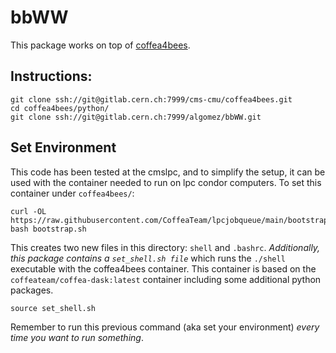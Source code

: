 # bbWW

This package works on top of [coffea4bees](https://gitlab.cern.ch/cms-cmu/coffea4bees). 

## Instructions:

```
git clone ssh://git@gitlab.cern.ch:7999/cms-cmu/coffea4bees.git
cd coffea4bees/python/
git clone ssh://git@gitlab.cern.ch:7999/algomez/bbWW.git
```

## Set Environment

This code has been tested at the cmslpc, and to simplify the setup, it can be used with the container needed to run on lpc condor computers. To set this container under `coffea4bees/`:
```
curl -OL https://raw.githubusercontent.com/CoffeaTeam/lpcjobqueue/main/bootstrap.sh
bash bootstrap.sh
```
This creates two new files in this directory: `shell` and `.bashrc`. _Additionally, this package contains a `set_shell.sh file`_ which runs the `./shell` executable with the coffea4bees container. This container is based on the `coffeateam/coffea-dask:latest` container including some additional python packages. 
```
source set_shell.sh
```

Remember to run this previous command (aka set your environment) *every time you want to run something*.

